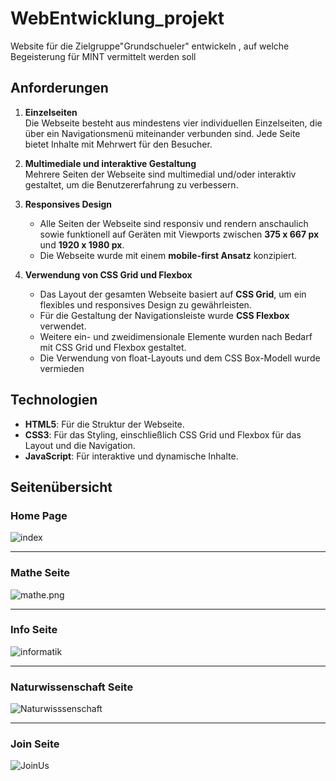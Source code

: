 # WebEntwicklung_projekt
Website für die Zielgruppe"Grundschueler" entwickeln , auf welche Begeisterung für MINT vermittelt werden soll

## Anforderungen

1. **Einzelseiten**  
   Die Webseite besteht aus mindestens vier individuellen Einzelseiten, die über ein Navigationsmenü miteinander verbunden sind. Jede Seite bietet Inhalte mit Mehrwert für den Besucher. 

2. **Multimediale und interaktive Gestaltung**  
   Mehrere Seiten der Webseite sind multimedial und/oder interaktiv gestaltet, um die Benutzererfahrung zu verbessern.

3. **Responsives Design**  
   - Alle Seiten der Webseite sind responsiv und rendern anschaulich sowie funktionell auf Geräten mit Viewports zwischen **375 x 667 px** und **1920 x 1980 px**.  
   - Die Webseite wurde mit einem **mobile-first Ansatz** konzipiert.

4. **Verwendung von CSS Grid und Flexbox**  
   - Das Layout der gesamten Webseite basiert auf **CSS Grid**, um ein flexibles und responsives Design zu gewährleisten.  
   - Für die Gestaltung der Navigationsleiste wurde **CSS Flexbox** verwendet.  
   - Weitere ein- und zweidimensionale Elemente wurden nach Bedarf mit CSS Grid und Flexbox gestaltet.  
   - Die Verwendung von float-Layouts und dem CSS Box-Modell wurde vermieden


## Technologien

- **HTML5**: Für die Struktur der Webseite.  
- **CSS3**: Für das Styling, einschließlich CSS Grid und Flexbox für das Layout und die Navigation.  
- **JavaScript**: Für interaktive und dynamische Inhalte. 

## Seitenübersicht

### Home Page 

![index](images/index.png)

---

### Mathe Seite 

![mathe.png](images/mathe.png)

---

### Info Seite

![informatik](images/info.png)

---

### Naturwissenschaft Seite

![Naturwisssenschaft](images/natur_.png)

---

### Join Seite 

![JoinUs](images/join_us.png)